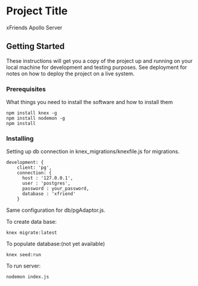 # Project Title

xFriends Apollo Server

## Getting Started

These instructions will get you a copy of the project up and running on your local machine for development and testing purposes. See deployment for notes on how to deploy the project on a live system.

### Prerequisites

What things you need to install the software and how to install them

```
npm install knex -g
npm install nodemon -g
npm install
```
### Installing

Setting up db connection in knex_migrations/knexfile.js for migrations.

```
development: {
    client: 'pg',
    connection: {
      host : '127.0.0.1',
      user : 'postgres',
      password : your_password,
      database : 'xfriend'
    }
```
Same configuration for db/pgAdaptor.js.

To create data base:

```
knex migrate:latest
```
To populate database:(not yet available)

```
knex seed:run
```

To run server:
```
nodemon index.js

```
